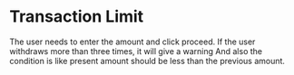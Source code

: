 # Transaction Limit
The user needs to enter the amount and click proceed.
If the user withdraws more than three times, it will give a warning
And also the condition is like present amount should be less than the previous amount.
